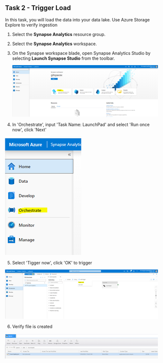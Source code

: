 ## Task 2 - Trigger Load

In this task, you will load the data into your data lake. Use Azure Storage Explore to verify ingestion

1. Select the **Synapse Analytics** resource group.

2. Select the **Synapse Analytics** workspace.

3. On the Synapse workspace blade, open Synapse Analytics Studio by selecting **Launch Synapse Studio** from the toolbar.

   ![Open Data hub in Synapse Analytics Studio](./media/ex01-ingest-01.PNG)
   
4. In 'Orchestrate', input 'Task Name: LaunchPad' and select 'Run once now', click 'Next'

  ![Open Data hub in Synapse Analytics Studio](./media/ex02-orchestrate-01.PNG)
  
5. Select 'Tigger now', click 'OK' to trigger

  ![Open Data hub in Synapse Analytics Studio](./media/ex02-orchestrate-02.PNG)
  
6. Verify file is created

  ![Open Data hub in Synapse Analytics Studio](./media/ex02-orchestrate-03.PNG)
